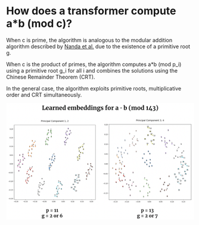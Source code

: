 # How does a transformer compute a*b (mod c)?

When c is prime, the algorithm is analogous to the modular addition algorithm described by [Nanda et al.](https://arxiv.org/abs/2301.05217) due to the existence of a primitive root g.

When c is the product of primes, the algorithm computes a*b (mod p_i) using a primitive root g_i for all i and combines the solutions using the Chinese Remainder Theorem (CRT).

In the general case, the algorithm exploits primitive roots, multiplicative order and CRT simultaneously.

<p align="center">
  <img src="https://github.com/amudide/multiplication/blob/main/figure.png" alt="Figure"/>
</p>

